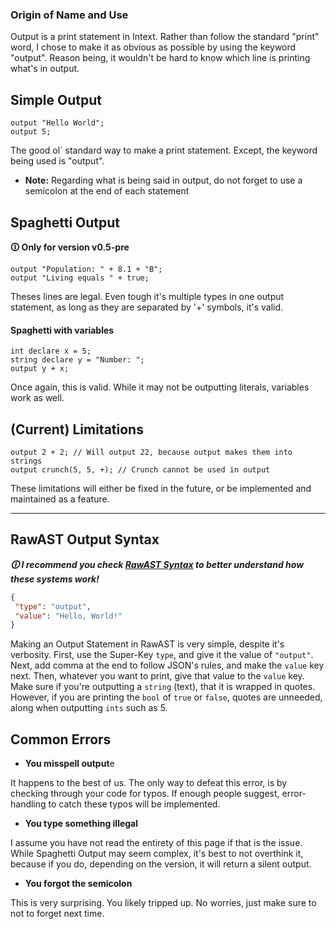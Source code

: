 ### Origin of Name and Use
Output is a print statement in Intext. Rather than follow the standard "print" word, I chose to make it as obvious as possible by using the keyword "output". Reason being, it wouldn't be hard to know which line is printing what's in output.

## Simple Output
``` intext
output "Hello World";
output 5;
```
The good ol` standard way to make a print statement. Except, the keyword being used is "output". 
- **Note:** Regarding what is being said in output, do not forget to use a semicolon at the end of each statement

## Spaghetti Output 
**🛈 Only for version v0.5-pre**

``` intext
output "Population: " + 8.1 + "B";
output "Living equals " + true;
```
Theses lines are legal. Even tough it's multiple types in one output statement, as long as they are separated by '+' symbols, it's valid.

#### Spaghetti with variables
``` intext
int declare x = 5;
string declare y = "Number: ";
output y + x;
```
Once again, this is valid. While it may not be outputting literals, variables work as well.

## (Current) Limitations
``` intext
output 2 + 2; // Will output 22, because output makes them into strings
output crunch(5, 5, +); // Crunch cannot be used in output
```
These limitations will either be fixed in the future, or be implemented and maintained as a feature.

***

## RawAST Output Syntax
***🛈 I recommend you check [RawAST Syntax](https://github.com/Elemnto56/Intextual_File_Lang/wiki/RawText) to better understand how these systems work!***
```JSON
{
 "type": "output",
 "value": "Hello, World!"
}
```
Making an Output Statement in RawAST is very simple, despite it's verbosity. First, use the Super-Key ``type``, and give it the value of ``"output"``. Next, add comma at the end to follow JSON's rules, and make the ``value`` key next. Then, whatever you want to print, give that value to the ``value`` key. Make sure if you're outputting a ``string`` (text), that it is wrapped in quotes. However, if you are printing the ``bool`` of ``true`` or ``false``, quotes are unneeded, along when outputting ``ints`` such as 5.


## Common Errors
- **You misspell output**e

It happens to the best of us. The only way to defeat this error, is by checking through your code for typos. If enough people suggest, error-handling to catch these typos will be implemented.

- **You type something illegal**

I assume you have not read the entirety of this page if that is the issue. While Spaghetti Output may seem complex, it's best to not overthink it, because if you do, depending on the version, it will return a silent output.

- **You forgot the semicolon**

This is very surprising. You likely tripped up. No worries, just make sure to not to forget next time.

